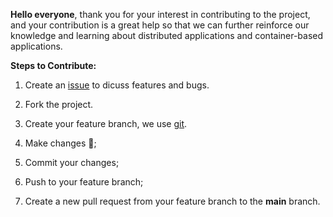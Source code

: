 **Hello everyone**, thank you for your interest in contributing to the project, and your contribution is a great help so that we can further reinforce our knowledge and learning about distributed applications and container-based applications.

**Steps to Contribute:**

1. Create an [issue](https://github.com/Padzx/spark-standalone-postgresql-on-docker/issues) to dicuss features and bugs.

2. Fork the project.

3. Create your feature branch, we use [git](https://github.com/git/git).

4. Make changes 🤖;

5. Commit your changes;

6. Push to your feature branch;

7. Create a new pull request from your feature branch to the **main** branch.
